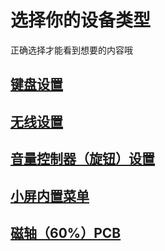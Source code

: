 # 选择你的设备类型

正确选择才能看到想要的内容哦

## [键盘设置](/docs/std/README.md)  

## [无线设置](/docs/ble/README.md)  

## [音量控制器（旋钮）设置](/docs/knob/README.md)  

## [小屏内置菜单](/docs/std/built_in_menu/README.md)  

## [磁轴（60%）PCB](/docs/60HE/README.md)  